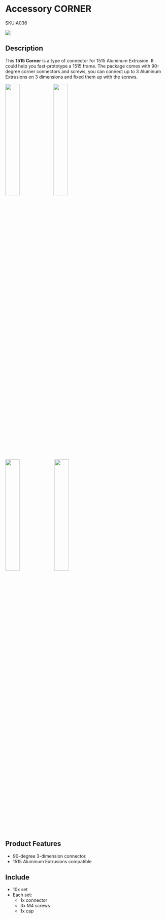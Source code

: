 # Accessory CORNER

<el-tag effect="plain">SKU:A036</el-tag>

<div class="product_pic"><img src="assets/img/product_pics/1515/corner/1515_corner_01.webp"></div>

## Description

This **1515 Corner** is a type of connector for 1515 Aluminum Extrusion. It could help you fast-prototype a 1515  frame.  The package comes with 90-degree corner connectors and screws, you can connect up to 3 Aluminum Extrusions on 3 dimensions and fixed them up with the screws.

<img src="assets/img/product_pics/1515/corner/1515_corner_02.webp" width="30%" height="30%"><img src="assets/img/product_pics/1515/corner/1515_corner_03.webp" width="30%" height="30%">

<img src="assets/img/product_pics/1515/ap/ap_ap_01.webp" width="30%" height="30%">
<img src="assets/img/product_pics/1515/ap/ap_ap_01.webp" width="30%" height="30%">


## Product Features

- 90-degree 3-dimension connector. 
- 1515 Aluminum Extrusions compatible

## Include

- 10x set
- Each set:
    - 1x connector
    - 3x M4 screws
    - 1x cap

<script>

   var purchase_link = 'https://m5stack.com/collections/m5-accessory/products/plastic-corner-connector-for-1515-aluminum-profile';

   anchor_search(purchase_link);
   scrollFunc();

</script>